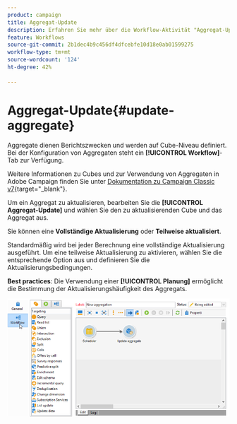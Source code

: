 ```yaml
---
product: campaign
title: Aggregat-Update
description: Erfahren Sie mehr über die Workflow-Aktivität "Aggregat-Update".
feature: Workflows
source-git-commit: 2b1dec4b9c456df4dfcebfe10d18e0ab01599275
workflow-type: tm+mt
source-wordcount: '124'
ht-degree: 42%

---
```


# Aggregat-Update{#update-aggregate}

Aggregate dienen Berichtszwecken und werden auf Cube-Niveau definiert. Bei der Konfiguration von Aggregaten steht ein **[!UICONTROL Workflow]**-Tab zur Verfügung.

Weitere Informationen zu Cubes und zur Verwendung von Aggregaten in Adobe Campaign finden Sie unter [Dokumentation zu Campaign Classic v7](https://experienceleague.adobe.com/docs/campaign-classic/using/reporting/designing-reports-with-cubes/about-cubes.html?lang=de){target=&quot;_blank&quot;}.


Um ein Aggregat zu aktualisieren, bearbeiten Sie die **[!UICONTROL Aggregat-Update]** und wählen Sie den zu aktualisierenden Cube und das Aggregat aus.

Sie können eine **Vollständige Aktualisierung** oder **Teilweise aktualisiert**.

Standardmäßig wird bei jeder Berechnung eine vollständige Aktualisierung ausgeführt. Um eine teilweise Aktualisierung zu aktivieren, wählen Sie die entsprechende Option aus und definieren Sie die Aktualisierungsbedingungen.

**Best practices**: Die Verwendung einer **[!UICONTROL Planung]** ermöglicht die Bestimmung der Aktualisierungshäufigkeit des Aggregats.

![](assets/scheduler-and-cube-aggregate.png)
